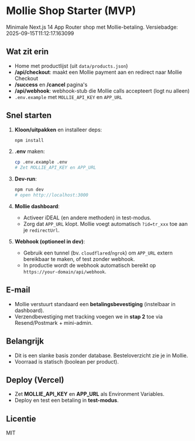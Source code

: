 # Mollie Shop Starter (MVP)

Minimale Next.js 14 App Router shop met Mollie-betaling. Versiebadge: 2025-09-15T11:12:17.163099

## Wat zit erin
- Home met productlijst (uit `data/products.json`)
- **/api/checkout**: maakt een Mollie payment aan en redirect naar Mollie Checkout
- **/success** en **/cancel** pagina's
- **/api/webhook**: webhook-stub die Mollie calls accepteert (logt nu alleen)
- `.env.example` met `MOLLIE_API_KEY` en `APP_URL`

## Snel starten
1. **Kloon/uitpakken** en installeer deps:
   ```bash
   npm install
   ```

2. **.env** maken:
   ```bash
   cp .env.example .env
   # Zet MOLLIE_API_KEY en APP_URL
   ```

3. **Dev-run**:
   ```bash
   npm run dev
   # open http://localhost:3000
   ```

4. **Mollie dashboard**:
   - Activeer iDEAL (en andere methoden) in test-modus.
   - Zorg dat `APP_URL` klopt. Mollie voegt automatisch `?id=tr_xxx` toe aan je `redirectUrl`.

5. **Webhook (optioneel in dev)**:
   - Gebruik een tunnel (bv. `cloudflared`/`ngrok`) om `APP_URL` extern bereikbaar te maken, of test zonder webhook.
   - In productie wordt de webhook automatisch bereikt op `https://your-domain/api/webhook`.

## E-mail
- Mollie verstuurt standaard een **betalingsbevestiging** (instelbaar in dashboard).
- Verzendbevestiging met tracking voegen we in **stap 2** toe via Resend/Postmark + mini-admin.

## Belangrijk
- Dit is een slanke basis zonder database. Besteloverzicht zie je in Mollie.
- Voorraad is statisch (boolean per product).

## Deploy (Vercel)
- Zet **MOLLIE_API_KEY** en **APP_URL** als Environment Variables.
- Deploy en test een betaling in **test-modus**.

## Licentie
MIT
